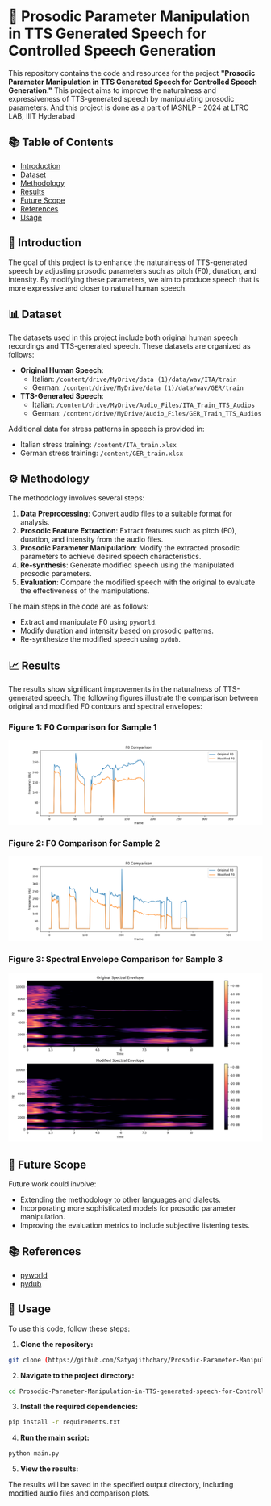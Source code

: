 # 🎤 Prosodic Parameter Manipulation in TTS Generated Speech for Controlled Speech Generation

This repository contains the code and resources for the project **"Prosodic Parameter Manipulation in TTS Generated Speech for Controlled Speech Generation."** This project aims to improve the naturalness and expressiveness of TTS-generated speech by manipulating prosodic parameters. And this project is done as a part of IASNLP - 2024 at LTRC LAB, IIIT Hyderabad

## 📚 Table of Contents

- [Introduction](#introduction)
- [Dataset](#dataset)
- [Methodology](#methodology)
- [Results](#results)
- [Future Scope](#future-scope)
- [References](#references)
- [Usage](#usage)

## 🎯 Introduction

The goal of this project is to enhance the naturalness of TTS-generated speech by adjusting prosodic parameters such as pitch (F0), duration, and intensity. By modifying these parameters, we aim to produce speech that is more expressive and closer to natural human speech.

## 📊 Dataset

The datasets used in this project include both original human speech recordings and TTS-generated speech. These datasets are organized as follows:

- **Original Human Speech**:
  - Italian: `/content/drive/MyDrive/data (1)/data/wav/ITA/train`
  - German: `/content/drive/MyDrive/data (1)/data/wav/GER/train`
- **TTS-Generated Speech**:
  - Italian: `/content/drive/MyDrive/Audio_Files/ITA_Train_TTS_Audios`
  - German: `/content/drive/MyDrive/Audio_Files/GER_Train_TTS_Audios`

Additional data for stress patterns in speech is provided in:
- Italian stress training: `/content/ITA_train.xlsx`
- German stress training: `/content/GER_train.xlsx`

## ⚙️ Methodology

The methodology involves several steps:
1. **Data Preprocessing**: Convert audio files to a suitable format for analysis.
2. **Prosodic Feature Extraction**: Extract features such as pitch (F0), duration, and intensity from the audio files.
3. **Prosodic Parameter Manipulation**: Modify the extracted prosodic parameters to achieve desired speech characteristics.
4. **Re-synthesis**: Generate modified speech using the manipulated prosodic parameters.
5. **Evaluation**: Compare the modified speech with the original to evaluate the effectiveness of the manipulations.

The main steps in the code are as follows:
- Extract and manipulate F0 using `pyworld`.
- Modify duration and intensity based on prosodic patterns.
- Re-synthesize the modified speech using `pydub`.

## 📈 Results

The results show significant improvements in the naturalness of TTS-generated speech. The following figures illustrate the comparison between original and modified F0 contours and spectral envelopes:

### Figure 1: F0 Comparison for Sample 1
![F0 Comparison for Sample 1](https://github.com/Satyajithchary/Prosodic-Parameter-Manipulation-in-TTS-generated-speech-for-Controlled-Speech-Generation/blob/main/Output_Files/ISLE_SESS0003_BLOCKD01_09_sprt1_f0_comparison.png?raw=true)


### Figure 2: F0 Comparison for Sample 2
![F0 Comparison for Sample 2](https://github.com/Satyajithchary/Prosodic-Parameter-Manipulation-in-TTS-generated-speech-for-Controlled-Speech-Generation/blob/main/Output_Files/ISLE_SESS0003_BLOCKD01_07_sprt1_f0_comparison.png?raw=true)

### Figure 3: Spectral Envelope Comparison for Sample 3
![Spectral Envelope Comparison for Sample 3](https://github.com/Satyajithchary/Prosodic-Parameter-Manipulation-in-TTS-generated-speech-for-Controlled-Speech-Generation/blob/main/Output_Files/ISLE_SESS0003_BLOCKD01_06_sprt1_adjusted_audio_spectral_envelope_comparison.png?raw=true)

## 🔮 Future Scope

Future work could involve:
- Extending the methodology to other languages and dialects.
- Incorporating more sophisticated models for prosodic parameter manipulation.
- Improving the evaluation metrics to include subjective listening tests.

## 📚 References

- [pyworld](https://github.com/JeremyCCHsu/Python-Wrapper-for-World-Vocoder)
- [pydub](https://github.com/jiaaro/pydub)

## 🚀 Usage

To use this code, follow these steps:

1. **Clone the repository:**

```bash
git clone (https://github.com/Satyajithchary/Prosodic-Parameter-Manipulation-in-TTS-generated-speech-for-Controlled-Speech-Generation)
```

2. **Navigate to the project directory:**

```bash
cd Prosodic-Parameter-Manipulation-in-TTS-generated-speech-for-Controlled-Speech-Generation
```

3. **Install the required dependencies:**

```bash
pip install -r requirements.txt
```

4. **Run the main script:**

```bash
python main.py
```

5. **View the results:**

The results will be saved in the specified output directory, including modified audio files and comparison plots.
